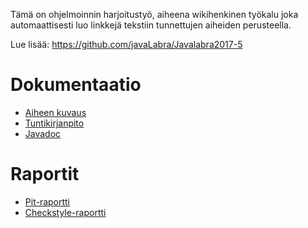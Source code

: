 Tämä on ohjelmoinnin harjoitustyö, aiheena  wikihenkinen työkalu joka automaattisesti luo linkkejä tekstiin tunnettujen aiheiden perusteella.

Lue lisää: https://github.com/javaLabra/Javalabra2017-5

# Dokumentaatio
* [Aiheen kuvaus](dokumentaatio/aiheenKuvausJaRakenne.md)
* [Tuntikirjanpito](dokumentaatio/tuntikirjanpito.md)
* [Javadoc](https://htmlpreview.github.io/?https://github.com/Siipis/linkedNotes/blob/master/javadoc/index.html)

# Raportit
* [Pit-raportti](https://htmlpreview.github.io/?https://github.com/Siipis/linkedNotes/blob/master/dokumentaatio/pit-raportti/index.html)
* [Checkstyle-raportti](https://htmlpreview.github.io/?https://github.com/Siipis/linkedNotes/blob/master/dokumentaatio/checkstyle-raportti/checkstyle.html)
